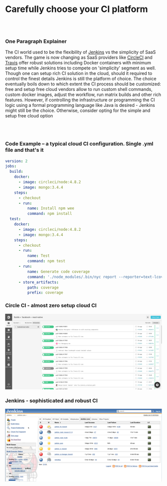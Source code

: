 # Carefully choose your CI platform

<br/><br/>

### One Paragraph Explainer

The CI world used to be the flexibility of [Jenkins](https://jenkins.io/) vs the simplicity of SaaS vendors. The game is now changing as SaaS providers like [CircleCI](https://circleci.com/) and [Travis](https://travis-ci.org/) offer robust solutions including Docker containers with minimum setup time while Jenkins tries to compete on 'simplicity' segment as well. Though one can setup rich CI solution in the cloud, should it required to control the finest details Jenkins is still the platform of choice. The choice eventually boils down to which extent the CI process should be customized: free and setup free cloud vendors allow to run custom shell commands, custom docker images, adjust the workflow, run matrix builds and other rich features. However, if controlling the infrastructure or programming the CI logic using a formal programming language like Java is desired - Jenkins might still be the choice. Otherwise, consider opting for the simple and setup free cloud option

<br/><br/>

### Code Example – a typical cloud CI configuration. Single .yml file and that's it

```yaml
version: 2
jobs:
  build:
    docker:
      - image: circleci/node:4.8.2
      - image: mongo:3.4.4
    steps:
      - checkout
      - run:
          name: Install npm wee
          command: npm install
  test:
    docker:
      - image: circleci/node:4.8.2
      - image: mongo:3.4.4
    steps:
      - checkout
      - run:
          name: Test
          command: npm test
      - run:
          name: Generate code coverage
          command: './node_modules/.bin/nyc report --reporter=text-lcov'      
      - store_artifacts:
          path: coverage
          prefix: coverage

```

### Circle CI - almost zero setup cloud CI

![alt text](https://github.com/goldbergyoni/nodebestpractices/blob/master/assets/images/circleci.png "API error handling")

### Jenkins - sophisticated and robust CI 

![alt text](https://github.com/goldbergyoni/nodebestpractices/blob/master/assets/images/jenkins_dashboard.png "API error handling")

<br/><br/>
